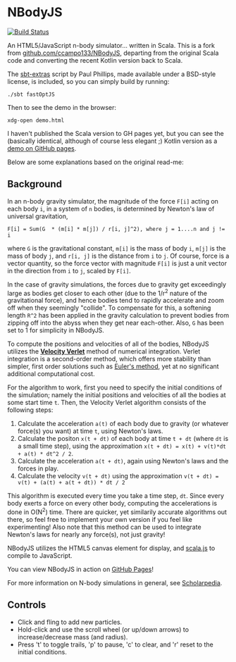 # NBodyJS

[![Build Status](https://travis-ci.org/Sciss/NBodyJS.svg?branch=master)](https://travis-ci.org/Sciss/NBodyJS)

An HTML5/JavaScript n-body simulator... written in Scala.
This is a fork from [github.com/ccampo133/NBodyJS](https://github.com/ccampo133/NBodyJS),
departing from the original Scala code and converting the recent Kotlin version back to Scala.

The [sbt-extras](https://github.com/paulp/sbt-extras) script by Paul Phillips, made available
under a BSD-style license, is included, so you can simply build by running:

    ./sbt fastOptJS

Then to see the demo in the browser:

    xdg-open demo.html

I haven't published the Scala version to GH pages yet, but you can see the (basically identical,
although of course less elegant ;) Kotlin version as a
[demo on GitHub pages](http://ccampo133.github.com/NBodyJS).

Below are some explanations based on the original read-me:

## Background

In an n-body gravity simulator, the magnitude of the force `F[i]` acting on each body `i`, in a system of `n` bodies, is determined by Newton's law of universal gravitation,

    F[i] = Sum(G  * (m[i] * m[j]) / r[i, j]^2), where j = 1....n and j != i

where `G` is the gravitational constant, `m[i]` is the mass of body `i`, `m[j]` is the mass of body `j`, and `r[i, j]` is the distance from `i` to `j`.  Of course, force is a vector quantity, so the force vector with magnitude `F[i]` is just a unit vector in the direction from `i` to `j`, scaled by `F[i]`.

In the case of gravity simulations, the forces due to gravity get exceedingly large as bodies get closer to each other (due to the 1/r<sup>2</sup> nature of the gravitational force), and hence bodies tend to rapidly accelerate and zoom off when they seemingly "collide". To compensate for this, a softening length `R^2` has been applied in the gravity calculation to prevent bodies from zipping off into the abyss when they get near each-other.  Also, `G` has been set to 1 for simplicity in NBodyJS.

To compute the positions and velocities of all of the bodies, NBodyJS utilizes the [**Velocity Verlet**](http://en.wikipedia.org/wiki/Verlet_integration#Velocity_Verlet) method of numerical integration.  Verlet integration is a second-order method, which offers more stability than simpler, first order solutions such as [Euler's method](http://en.wikipedia.org/wiki/Euler_method), yet at no significant additional computational cost.

For the algorithm to work, first you need to specify the initial conditions of the simulation; namely the initial positions and velocities of all the bodies at some start time `t`.  Then, the Velocity Verlet algorithm consists of the following steps:

1. Calculate the acceleration `a(t)` of each body due to gravity (or whatever force(s) you want) at time `t`, using Newton's laws.
2. Calculate the positon `x(t + dt)` of each body at time `t + dt` (where `dt` is a small time step), using the approximation `x(t + dt) = x(t) + v(t)*dt + a(t) * dt^2 / 2`.
3. Calculate the acceleration `a(t + dt)`, again using Newton's laws and the forces in play.
4. Calculate the velocity `v(t + dt)` using the approximation `v(t + dt) = v(t) + (a(t) + a(t + dt)) * dt / 2`

This algorithm is executed every time you take a time step, `dt`.  Since every body exerts a force on every other body, computing the accelerations is done in O(N<sup>2</sup>) time.  There are quicker, yet similarily accurate algorithms out there, so feel free to implement your own version if you feel like experimenting!  Also note that this method can be used to integrate Newton's laws for nearly any force(s), not just gravity!

NBodyJS utilizes the HTML5 canvas element for display, and [scala.js](http://www.scala-js.org/) to compile to JavaScript.

You can view NBodyJS in action on [GitHub Pages](http://ccampo133.github.io/NBodyJS)!

For more information on N-body simulations in general, see [Scholarpedia](http://www.scholarpedia.org/article/N-body_simulations_(gravitational)).

## Controls

* Click and fling to add new particles.
* Hold-click and use the scroll wheel (or up/down arrows) to increase/decrease mass (and radius).
* Press 't' to toggle trails, 'p' to pause, 'c' to clear, and 'r' reset to the initial conditions.
